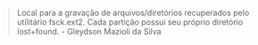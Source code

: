 > Local para a gravação de arquivos/diretórios recuperados pelo utilitário fsck.ext2. Cada partição possui seu próprio diretório lost+found. \- Gleydson Mazioli da Silva 
